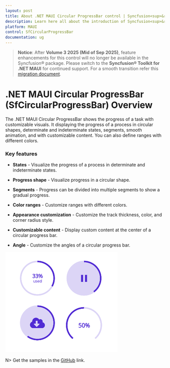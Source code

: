 ```yaml
---
layout: post
title: About .NET MAUI Circular ProgressBar control | Syncfusion<sup>&reg;</sup>
description: Learn here all about the introduction of Syncfusion<sup>&reg;</sup>.NET MAUI Circular ProgressBar (SfCircularProgressBar) control, its elements and more.
platform: MAUI
control: SfCircularProgressBar
documentation: ug
---
```


> **Notice**: After **Volume 3 2025 (Mid of Sep 2025)**, feature enhancements for this control will no longer be available in the Syncfusion® package. Please switch to the **Syncfusion® Toolkit for .NET MAUI** for continued support. For a smooth transition refer this [migration document](https://help.syncfusion.com/maui-toolkit/migration).

# .NET MAUI Circular ProgressBar (SfCircularProgressBar) Overview

The .NET MAUI Circular ProgressBar shows the progress of a task with customizable visuals. It displaying the progress of a process in circular shapes, determinate and indeterminate states, segments, smooth animation, and with customizable content. You can also define ranges with different colors. 

### Key features

* **States** - Visualize the progress of a process in determinate and indeterminate states.  

* **Progress shape** - Visualize progress in a circular shape.

* **Segments** - Progress can be divided into multiple segments to show a gradual progress.

* **Color ranges** - Customize ranges with different colors.

* **Appearance customization** - Customize the track thickness, color, and corner radius style. 

* **Customizable content** - Display custom content at the center of a circular progress bar.

* **Angle** - Customize the angles of a circular progress bar.

![Circular ProgresBar control for .NET MAUI.](images/overview/dotnet_maui_progressbar.png)

N> Get the samples in the [GitHub](https://github.com/syncfusion/maui-demos) link.